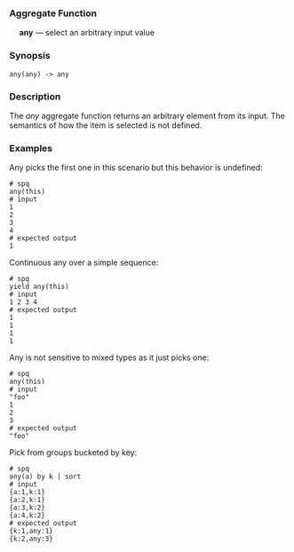 ### Aggregate Function

&emsp; **any** &mdash; select an arbitrary input value

### Synopsis
```
any(any) -> any
```

### Description

The _any_ aggregate function returns an arbitrary element from its input.
The semantics of how the item is selected is not defined.

### Examples

Any picks the first one in this scenario but this behavior is undefined:
```mdtest-spq
# spq
any(this)
# input
1
2
3
4
# expected output
1
```

Continuous any over a simple sequence:
```mdtest-spq
# spq
yield any(this)
# input
1 2 3 4
# expected output
1
1
1
1
```

Any is not sensitive to mixed types as it just picks one:
```mdtest-spq
# spq
any(this)
# input
"foo"
1
2
3
# expected output
"foo"
```

Pick from groups bucketed by key:
```mdtest-spq
# spq
any(a) by k | sort
# input
{a:1,k:1}
{a:2,k:1}
{a:3,k:2}
{a:4,k:2}
# expected output
{k:1,any:1}
{k:2,any:3}
```
